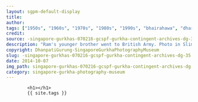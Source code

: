 ```yaml
---
layout: sgpm-default-display
title: 
author: 
tags: ["1950s", "1960s", "1970s", "1980s", "1990s", "bhairahawa", "dharan", "gurkhas", "kathmandu", "nepal", "pokhara", "singapore", "singapore gurkha archive", "singapore gurkha old photographs", "singapore gurkha photography museum", "singapore gurkhas"]
credit: 
source: -singapore-gurkhas-070216-gcspf-gurkha-contingent-archives-dg-35
description: "Ram's younger brother went to British Army. Photo in Slim Barracks."
copyright: DhanpatiGurung-SingaporeGurkhaPhotographyMuseum
slug: -singapore-gurkhas-070216-gcspf-gurkha-contingent-archives-dg-35
date: 2014-10-07
img_path: singapore-gurkhas-070216-gcspf-gurkha-contingent-archives-dg-35.jpg
category: singapore-gurkha-photography-museum
---
```

	 		

	 		<h1></h1>
	 		{{ site.tags }}
	 		
